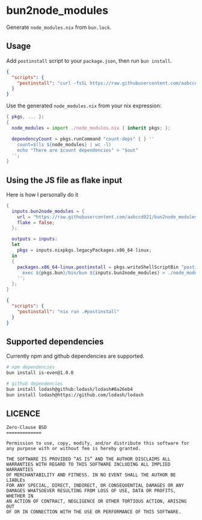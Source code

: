 # bun2node_modules

Generate `node_modules.nix` from `bun.lock`.

## Usage

Add `postinstall` script to your `package.json`, then run `bun install`.

```json
{
  "scripts": {
    "postinstall": "curl -fsSL https://raw.githubusercontent.com/aabccd021/bun2node_modules/refs/heads/main/index.js | bun - --postinstall > ./node_modules.nix"
  }
}
```

Use the generated `node_modules.nix` from your nix expression:

```nix
{ pkgs, ... }:
{
  node_modules = import ./node_modules.nix { inherit pkgs; };

  dependencyCount = pkgs.runCommand "count-deps" { } ''
    count=$(ls ${node_modules} | wc -l)
    echo "There are $count dependencies" > "$out"
  '';
}
```

## Using the JS file as flake input

Here is how I personally do it

```nix
{
  inputs.bun2node_modules = {
    url = "https://raw.githubusercontent.com/aabccd021/bun2node_modules/refs/heads/main/index.js";
    flake = false;
  };

  outputs = inputs:
  let
    pkgs = inputs.nixpkgs.legacyPackages.x86_64-linux;
  in
  {
    packages.x86_64-linux.postinstall = pkgs.writeShellScriptBin "postinstall" ''
      exec ${pkgs.bun}/bin/bun ${inputs.bun2node_modules} > ./node_modules.nix
    '';
  };
}
```

```json
{
  "scripts": {
    "postinstall": "nix run .#postinstall"
  }
}
```

## Supported dependencies

Currently npm and github dependencies are supported.

```sh
# npm dependencies
bun install is-even@1.0.0

# github dependencies
bun install lodash@github:lodash/lodash#8a26eb4
bun install lodash@https://github.com/lodash/lodash
```

## LICENCE

```
Zero-Clause BSD
=============

Permission to use, copy, modify, and/or distribute this software for
any purpose with or without fee is hereby granted.

THE SOFTWARE IS PROVIDED “AS IS” AND THE AUTHOR DISCLAIMS ALL
WARRANTIES WITH REGARD TO THIS SOFTWARE INCLUDING ALL IMPLIED WARRANTIES
OF MERCHANTABILITY AND FITNESS. IN NO EVENT SHALL THE AUTHOR BE LIABLEs
FOR ANY SPECIAL, DIRECT, INDIRECT, OR CONSEQUENTIAL DAMAGES OR ANY
DAMAGES WHATSOEVER RESULTING FROM LOSS OF USE, DATA OR PROFITS, WHETHER IN
AN ACTION OF CONTRACT, NEGLIGENCE OR OTHER TORTIOUS ACTION, ARISING OUT
OF OR IN CONNECTION WITH THE USE OR PERFORMANCE OF THIS SOFTWARE.
```
